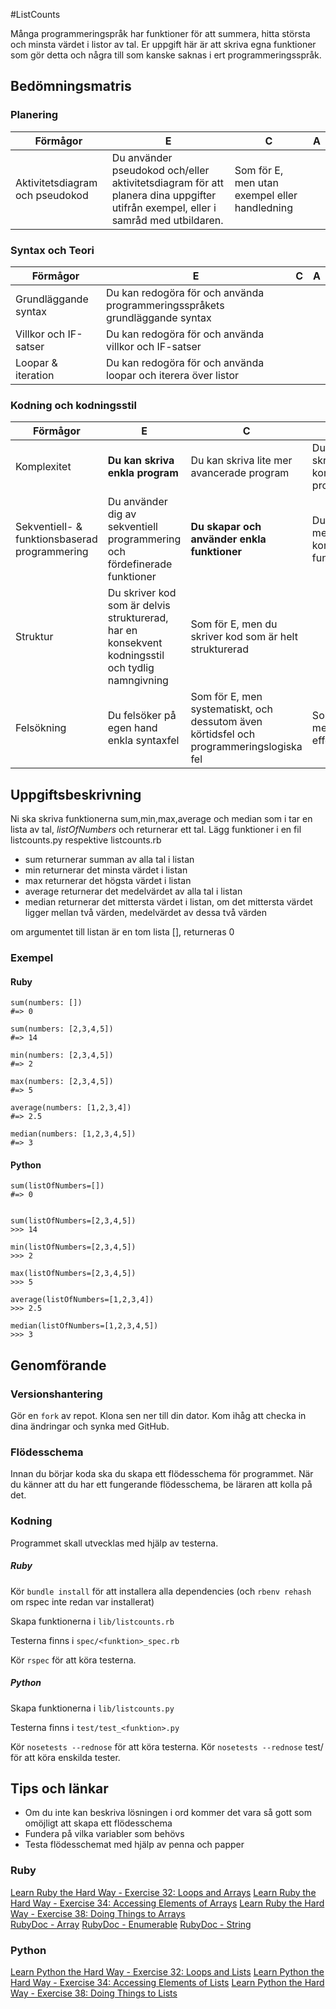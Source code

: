 #ListCounts

Många programmeringspråk har funktioner för att summera, hitta största och minsta värdet i listor av tal. Er uppgift här är att skriva egna funktioner som gör detta och några till som kanske saknas i ert programmeringsspråk.

## Bedömningsmatris ##

### Planering ###

| Förmågor                         | E 																																   | C | A |
|----------------------------------|-----------------------------------------------------------------------------------------------------------------------------------|---|---|
| Aktivitetsdiagram och pseudokod  | Du använder pseudokod och/eller aktivitetsdiagram för att planera dina uppgifter utifrån exempel, eller i samråd med utbildaren.  | Som för E, men utan exempel eller handledning |   |

### Syntax och Teori ###
| Förmågor                                       | E 																			| C | A |
|------------------------------------------------|------------------------------------------------------------------------------|---|---|
| Grundläggande syntax		                     | Du kan redogöra för och använda programmeringsspråkets grundläggande syntax  |   |   |
| Villkor och IF-satser		                     | Du kan redogöra för och använda villkor och IF-satser                        |   |   |
| Loopar & iteration                             | Du kan redogöra för och använda loopar och iterera över listor               |   |   |

### Kodning och kodningsstil ###

| Förmågor                                      | E                                                                         | C                                               | A                                              |
|-----------------------------------------------|---------------------------------------------------------------------------|-------------------------------------------------|------------------------------------------------|
| Komplexitet									| **Du kan skriva enkla program**                                               | Du kan skriva lite mer avancerade program       | Du kan skriva komplexa program
| Sekventiell- & funktionsbaserad programmering | Du använder dig av sekventiell programmering och fördefinerade funktioner | **Du skapar och använder enkla funktioner**         | Du skapar mer komplexa funktioner              |
| Struktur		 				                | Du skriver kod som är delvis strukturerad, har en konsekvent kodningsstil och tydlig namngivning | Som för E, men du skriver kod som är helt strukturerad |   			   |
| Felsökning                                    | Du felsöker på egen hand enkla syntaxfel | Som för E, men systematiskt, och dessutom även körtidsfel och programmeringslogiska fel | Som för C, men med effektivitet   	   |

## Uppgiftsbeskrivning ##

Ni ska skriva funktionerna sum,min,max,average och median som i tar en lista av tal, *listOfNumbers* och returnerar ett tal.
Lägg funktioner i en fil listcounts.py respektive listcounts.rb

- sum returnerar summan av alla tal i listan
- min returnerar det minsta värdet i listan
- max returnerar det högsta värdet i listan
- average returnerar det medelvärdet av alla tal i listan
- median returnerar det mittersta värdet i listan, om det mittersta värdet ligger mellan två värden, medelvärdet av dessa två värden

om argumentet till listan är en tom lista [], returneras 0


### Exempel ###

#### Ruby ####


    
	sum(numbers: [])
	#=> 0
    
	sum(numbers: [2,3,4,5])
	#=> 14
	
	min(numbers: [2,3,4,5])
	#=> 2
	
	max(numbers: [2,3,4,5])
	#=> 5

	average(numbers: [1,2,3,4])
	#=> 2.5
	
	median(numbers: [1,2,3,4,5])
	#=> 3

#### Python ####
	
	sum(listOfNumbers=[])
	#=> 0


	sum(listOfNumbers=[2,3,4,5])
	>>> 14
	
	min(listOfNumbers=[2,3,4,5])
	>>> 2
	
	max(listOfNumbers=[2,3,4,5])
	>>> 5

	average(listOfNumbers=[1,2,3,4])
	>>> 2.5
	
	median(listOfNumbers=[1,2,3,4,5])
	>>> 3

	

## Genomförande ##

### Versionshantering ###

Gör en `fork` av repot. Klona sen ner till din dator. Kom ihåg att checka in dina ändringar och synka med GitHub.

### Flödesschema ###

Innan du börjar koda ska du skapa ett flödesschema för programmet.
När du känner att du har ett fungerande flödesschema, be läraren att kolla på det.

### Kodning ###

Programmet skall utvecklas med hjälp av testerna.

##### Ruby #####

Kör `bundle install` för att installera alla dependencies (och `rbenv rehash` om rspec inte redan var installerat)

Skapa funktionerna i `lib/listcounts.rb`

Testerna finns i `spec/<funktion>_spec.rb`

Kör `rspec` för att köra testerna.

##### Python #####

Skapa funktionerna i `lib/listcounts.py`

Testerna finns i `test/test_<funktion>.py`

Kör `nosetests --rednose` för att köra testerna.
Kör `nosetests --rednose` test/<testnamn> för att köra enskilda tester. 

## Tips och länkar ##

* Om du inte kan beskriva lösningen i ord kommer det vara så gott som omöjligt att skapa ett flödesschema
* Fundera på vilka variabler som behövs
* Testa flödesschemat med hjälp av penna och papper

### Ruby ###

[Learn Ruby the Hard Way - Exercise 32: Loops and Arrays](http://ruby.learncodethehardway.org/book/ex32.html)
[Learn Ruby the Hard Way - Exercise 34: Accessing Elements of Arrays](http://ruby.learncodethehardway.org/book/ex34.html)
[Learn Ruby the Hard Way - Exercise 38: Doing Things to Arrays](http://ruby.learncodethehardway.org/book/ex38.html)    
[RubyDoc - Array](http://www.ruby-doc.org/core-2.1.3/Array.html])
[RubyDoc - Enumerable](http://ruby-doc.org/core-2.1.3/Enumerable.html])
[RubyDoc - String](http://www.ruby-doc.org/core-2.1.3/String.html)

### Python ###

[Learn Python the Hard Way - Exercise 32: Loops and Lists](http://learnpythonthehardway.org/book/ex32.html)
[Learn Python the Hard Way - Exercise 34: Accessing Elements of Lists](http://learnpythonthehardway.org/book/ex34.html)
[Learn Python the Hard Way - Exercise 38: Doing Things to Lists](http://learnpythonthehardway.org/book/ex38.html])
